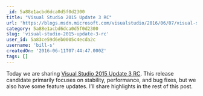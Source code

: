 ```yaml
---
_id: 5a88e1acbd6dca0d5f0d2300
title: "Visual Studio 2015 Update 3 RC"
url: 'https://blogs.msdn.microsoft.com/visualstudio/2016/06/07/visual-studio-2015-update-3-rc/'
category: 5a88e1acbd6dca0d5f0d2300
slug: 'visual-studio-2015-update-3-rc'
user_id: 5a83ce59d6eb0005c4ecda2c
username: 'bill-s'
createdOn: '2016-06-11T07:44:47.000Z'
tags: []
---
```


Today we are sharing <span style="text-decoration: underline"><a href="https://www.visualstudio.com/downloads/visual-studio-prerelease-downloads">Visual Studio 2015 Update 3 RC</a></span>. This release candidate primarily focuses on stability, performance, and bug fixes, but we also have some feature updates. I’ll share highlights in the rest of this post.
